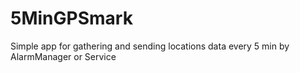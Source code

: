 # 5MinGPSmark

Simple app for gathering and sending locations data every 5 min by AlarmManager or Service
